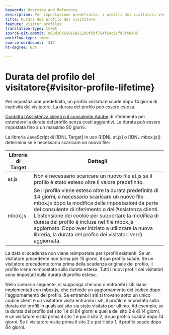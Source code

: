 ```yaml
---
keywords: Overview and Reference
description: Per impostazione predefinita, i profili dei visitatori vengono memorizzati per 14 giorni. La durata del profilo può essere estesa.
title: Durata del profilo del visitatore
feature: visitor profiles
translation-type: tm+mt
source-git-commit: 968d36d65016e51290f6bf754f69c91fd8f68405
workflow-type: tm+mt
source-wordcount: '312'
ht-degree: 83%

---
```



# Durata del profilo del visitatore{#visitor-profile-lifetime}

Per impostazione predefinita, un profilo visitatore scade dopo 14 giorni di inattività del visitatore. La durata del profilo può essere estesa.

[Contatta l’Assistenza clienti o il consulente Adobe](/help/cmp-resources-and-contact-information.md#reference_ACA3391A00EF467B87930A450050077C) di riferimento per estendere la durata del profilo senza costi aggiuntivi. La durata può essere impostata fino a un massimo 90 giorni.

La libreria JavaScript di [!DNL Target] in uso ([!DNL at.js] o [!DNL mbox.js]) determina se è necessario scaricare un nuovo file:

| Libreria di Target | Dettagli |
|--- |--- |
| at.js | Non è necessario scaricare un nuovo file at.js se il profilo è stato esteso oltre il valore predefinito. |
| mbox.js | Se il profilo viene esteso oltre la durata predefinita di 14 giorni, è necessario scaricare un nuovo file mbox.js dopo la modifica delle impostazioni da parte del consulente di riferimento o dell’Assistenza clienti. L’estensione dei cookie per supportare la modifica di durata del profilo è inclusa nel file mbox.js aggiornato. Dopo aver iniziato a utilizzare la nuova libreria, la durata del profilo dei visitatori verrà aggiornata. |

La data di scadenza non viene reimpostata per i profili esistenti. Se un visitatore precedente non torna per 15 giorni, il suo profilo scade. Se un visitatore precedente torna prima della scadenza originale del profilo, il profilo viene reimpostato sulla durata estesa. Tutti i nuovi profili dei visitatori sono impostati sulla durata di profilo estesa.

Nello scenario seguente, si supponga che uno o entrambi i siti siano implementati con mbox.js, che richiede un aggiornamento del codice dopo l&#39;aggiornamento del profilo. Se entrambi i siti si trovano sotto un unico codice client e un visitatore visita entrambi i siti, il profilo è impostato sulla durata dei profili in qualsiasi sito sia stato visitato per ultimo. Ad esempio, se la durata del profilo del sito 1 è di 84 giorni e quella del sito 2 è di 14 giorni, e un visitatore visita prima il sito 1 e poi il sito 2, il suo profilo scadrà dopo 14 giorni. Se il visitatore visita prima il sito 2 e poi il sito 1, il profilo scade dopo 84 giorni.
